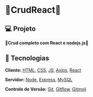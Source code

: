 # 🚀CrudReact🚀



## 💻 Projeto

 **🚀Crud completo com React e nodejs.js🚀** <br>
 
 ## 🧱 Tecnologias

**Cliente:** [HTML](https://www.w3schools.com/html),  [CSS](https://www.w3schools.com/css),  [JS](https://www.w3schools.com/js),  [Axios](https://axios-http.com/docs/intro),  [React](https://pt-br.reactjs.org/)

**Servidor:** [Node](https://nodejs.org), [Express](https://expressjs.com),  [MySQL](https://www.mysql.com/)

**Controle de Versão:** [Git](https://git-scm.com/), [Gitflow](https://www.atlassian.com/br/git/tutorials/comparing-workflows/gitflow-workflow), [Gitmoji](https://gitmoji.dev/)


